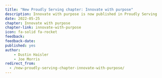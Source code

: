```yaml
---
title: "New Proudly Serving chapter: Innovate with purpose"
description: Innovate with purpose is now published in Proudly Serving.
date: 2022-05-25
chapter: Innovate with purpose
chapter-link: innovate-with-purpose
icon: fa-solid fa-rocket
feedback: 
feedback-date: 
published: yes
author: 
    - Dustin Haisler
    - Joe Morris
redirect_from:
  - /new-proudly-serving-chapter-innovate-with-purpose/
---
```

